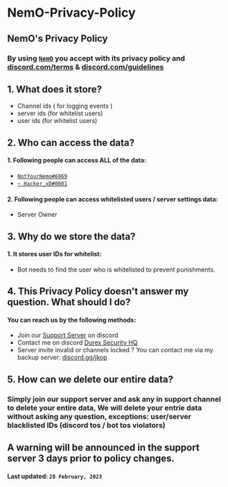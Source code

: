 # NemO-Privacy-Policy

## **NemO's Privacy Policy**
### By using [`NemO`](https://discord.com/api/oauth2/authorize?client_id=1033058392543088782&permissions=8&scope=bot) you accept with its privacy policy and [discord.com/terms](https://discord.com/terms) & [discord.com/guidelines](https://discord.com/guidelines)

## 1. What does it store?

 - Channel ids ( for logging events )
 - server ids (for whitelist users)
 - user ids (for whitelist users)

## 2. Who can access the data?

 #### 1. Following people can access ALL of the data:
 -  [`NotYourNemo#6969`](https://discord.com/users/981583519312666635)
 -  [`~ Hacker_xD#0001`](https://discord.com/users/246469891761111051)

#### 2. Following people can access whitelisted users / server settings data:
- Server Owner


## 3. Why do we store the data?

#### 1. It stores user IDs for whitelist:
- Bot needs to find the user who is whitelisted to prevent punishments.

## 4. This Privacy Policy doesn't answer my question. What should I do?

#### You can reach us by the following methods:
- Join our [Support Server](https://discord.gg/aueVsHuaKx) on discord
- Contact me on discord [Durex Security HQ](https://discord.gg/aueVsHuaKx)
- Server invite invalid or channels locked ? You can contact me via my backup server: [discord.gg/jkop](https://discord.gg/gsYCFFD42p)

## 5. How can we delete our entire data?

### Simply join our support server and ask any in support channel to delete your entire data, We will delete your entrie data without asking any question, exceptions: user/server blacklisted IDs (discord tos / bot tos violators)


## A warning will be announced in the support server 3 days prior to policy changes.
#### **Last updated:**  `28 February, 2023`

